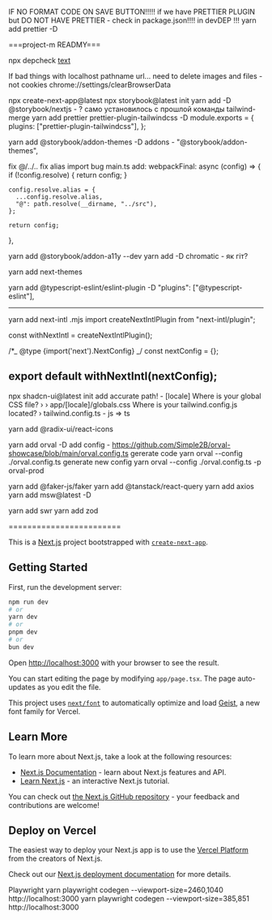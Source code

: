 IF NO FORMAT CODE ON SAVE BUTTON!!!!!
if we have PRETTIER PLUGIN but DO NOT HAVE PRETTIER - check in package.json!!!! in devDEP !!!
yarn add prettier -D

===project-m READMY===

npx depcheck
[text](https://www.npmjs.com/package/@next/bundle-analyzer)

If bad things with localhost pathname url...
need to delete images and files - not cookies
chrome://settings/clearBrowserData

npx create-next-app@latest
npx storybook@latest init
yarn add -D @storybook/nextjs - ? само установилось с прошлой команды
tailwind-merge
yarn add prettier prettier-plugin-tailwindcss -D
module.exports = {
plugins: ["prettier-plugin-tailwindcss"],
};

yarn add @storybook/addon-themes -D
addons - "@storybook/addon-themes",

fix @/../.. fix alias import bug
main.ts
add:
webpackFinal: async (config) => {
if (!config.resolve) {
return config;
}

    config.resolve.alias = {
      ...config.resolve.alias,
      "@": path.resolve(__dirname, "../src"),
    };

    return config;

},

yarn add @storybook/addon-a11y --dev
yarn add -D chromatic - як гіт?

yarn add next-themes

yarn add @typescript-eslint/eslint-plugin -D
"plugins": ["@typescript-eslint"],

---

yarn add next-intl
.mjs
import createNextIntlPlugin from "next-intl/plugin";

const withNextIntl = createNextIntlPlugin();

/\*_ @type {import('next').NextConfig} _/
const nextConfig = {};

## export default withNextIntl(nextConfig);

npx shadcn-ui@latest init
add accurate path! - [locale]
Where is your global CSS file? › › app/[locale]/globals.css
Where is your tailwind.config.js located? › tailwind.config.ts - js => ts

yarn add @radix-ui/react-icons

yarn add orval -D
add config - https://github.com/Simple2B/orval-showcase/blob/main/orval.config.ts
gererate code
yarn orval --config ./orval.config.ts
generate new config
yarn orval --config ./orval.config.ts -p orval-prod

yarn add @faker-js/faker
yarn add @tanstack/react-query
yarn add axios
yarn add msw@latest -D

yarn add swr
yarn add zod

========================

This is a [Next.js](https://nextjs.org) project bootstrapped with [`create-next-app`](https://nextjs.org/docs/app/api-reference/cli/create-next-app).

## Getting Started

First, run the development server:

```bash
npm run dev
# or
yarn dev
# or
pnpm dev
# or
bun dev
```

Open [http://localhost:3000](http://localhost:3000) with your browser to see the result.

You can start editing the page by modifying `app/page.tsx`. The page auto-updates as you edit the file.

This project uses [`next/font`](https://nextjs.org/docs/app/building-your-application/optimizing/fonts) to automatically optimize and load [Geist](https://vercel.com/font), a new font family for Vercel.

## Learn More

To learn more about Next.js, take a look at the following resources:

- [Next.js Documentation](https://nextjs.org/docs) - learn about Next.js features and API.
- [Learn Next.js](https://nextjs.org/learn) - an interactive Next.js tutorial.

You can check out [the Next.js GitHub repository](https://github.com/vercel/next.js) - your feedback and contributions are welcome!

## Deploy on Vercel

The easiest way to deploy your Next.js app is to use the [Vercel Platform](https://vercel.com/new?utm_medium=default-template&filter=next.js&utm_source=create-next-app&utm_campaign=create-next-app-readme) from the creators of Next.js.

Check out our [Next.js deployment documentation](https://nextjs.org/docs/app/building-your-application/deploying) for more details.

Playwright
yarn playwright codegen --viewport-size=2460,1040 http://localhost:3000
yarn playwright codegen --viewport-size=385,851 http://localhost:3000
